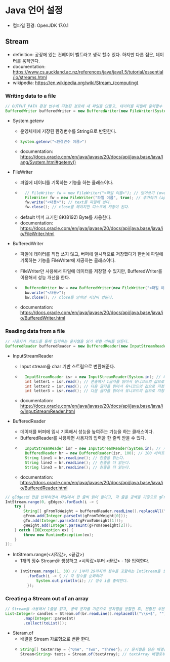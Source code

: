 # Java 언어 설정

- 컴파일 환경: OpenJDK 17.0.1

## Stream

- definition: 공장에 있는 컨베이어 벨트라고 생각 할수 있다. 하지만 다른 점은, 데이터를 움직인다.
- documentation: https://www.cs.auckland.ac.nz/references/java/java1.5/tutorial/essential/io/streams.html
- wikipedia: https://en.wikipedia.org/wiki/Stream_(computing)

### Writing data to a file

```java
// OUTPUT_PATH 환경 변수에 지정된 경로에 새 파일을 만들고, 데이터를 파일에 출력할수 있도록 버퍼를 만든다.
BufferedWriter bufferedWriter = new BufferedWriter(new FileWriter(System.getenv("OUTPUT_PATH")));
```

- System.getenv
    - 운영체제에 저장된 환경변수를 String으로 반환한다.
    - ```java
      System.getenv("<환경변수 이름>")
      ```
    - documentation: https://docs.oracle.com/en/java/javase/20/docs/api/java.base/java/lang/System.html#getenv()

- FileWriter
    - 파일에 데이터를 기록하는 기능을 하는 클래스이다.
    - ```java 
        // FileWriter fw = new FileWriter("<파일 이름>"); // 덮어쓰기 (overwrite): 파일의 모든 데이터가 새로 쓰여진다.
        FileWriter fw = new FileWriter("파일 이름", true); // 추가하기 (append): 파일의 기존 데이터의 끝에 새로운 내용을 추가한다.
        fw.write("<내용>"); // text를 파일에 쓴다.
        fw.close(); // close를 해야지만 디스크에 저장이 된다.
      ```
    - default 버퍼 크기인 8K(8192) Byte를 사용한다.
    - documentation: https://docs.oracle.com/en/java/javase/20/docs/api/java.base/java/io/FileWriter.html

- BufferedWriter
    - 파일에 데이터를 직접 쓰지 않고, 버퍼에 일시적으로 저장했다가 한번에 파일에 기록하는 기능을 FileWriter에 제공하는 클래스이다.
    - FileWriter만 사용해서 파일에 데이터를 저장할 수 있지만, BufferedWriter를 이용해서 성능 개선을 한다.
    - ```java         
        BufferedWriter bw = new BufferedWriter(new FileWriter("<파일 이름>"), <버퍼 크기(Byte)>);
        bw.write("<내용>");
        bw.close(); // close를 안하면 저장이 안된다.
      ```

    - documentation: https://docs.oracle.com/en/java/javase/20/docs/api/java.base/java/io/BufferedWriter.html

### Reading data from a file

```java
// 사용자가 키보드를 통해 입력하는 문자열을 읽기 위한 버퍼를 만든다. 
BufferedReader bufferedReader = new BufferedReader(new InputStreamReader(System.in));
```

- InputStreamReader
    - Input stream을 char 기반 스트림으로 변환해준다.
    - ```java
        InputStreamReader isr = new InputStreamReader(System.in); // 키보드의 Input Stream을 char Stream으로 변환해주는 객체를 만든다.
        int letter1 = isr.read(); // 콘솔에서 1글자를 읽어서 유니코드의 값으로 지정한다.
        int letter2 = isr.read(); // 다음 글자를 읽어서 유니코드의 값으로 지정한다.
        int letter3 = isr.read(); // 다음 글자를 읽어서 유니코드의 값으로 지정한다.
      ```
    - documentation: https://docs.oracle.com/en/java/javase/20/docs/api/java.base/java/io/InputStreamReader.html

- BufferedReader
    - 데이터를 버퍼에 임시 기록해서 성능을 높여주는 기능을 하는 클래스이다.
    - BufferedReader를 사용하면 사용자의 입력을 한 줄씩 받을 수 있다.
    - ```java 
        InputStreamReader isr = new InputStreamReader(System.in); // 키보드의 Input Stream을 char Stream으로 변환해주는 객체를 만든다.
        BufferedReader br = new BufferedReader(isr, 100); // 100 바이트의 버퍼를 사용하도록 래핑한다.
        String line1 = br.readLine(); // 한줄을 읽는다.
        String line2 = br.readLine(); // 한줄을 더 읽는다.
        String line3 = br.readLine(); // 한줄을 더 읽는다.
      ```
    - documentation: https://docs.oracle.com/en/java/javase/20/docs/api/java.base/java/io/BufferedReader.html

```java
// gEdges번 만큼 반복하면서 파일에서 한 줄씩 읽어 들이고, 각 줄을 공백을 기준으로 gFrom, gTo, gWeight 리스트에 추가한다.
IntStream.range(0, gEdges).forEach(i -> {
    try {
        String[] gFromToWeight = bufferedReader.readLine().replaceAll("\\s+$", "").split(" ");
        gFrom.add(Integer.parseInt(gFromToWeight[0]));
        gTo.add(Integer.parseInt(gFromToWeight[1]));
        gWeight.add(Integer.parseInt(gFromToWeight[2]));
    } catch (IOException ex) {
        throw new RuntimeException(ex);
    }
});
```

- IntStream.range(<시작값>, <끝값>)
    - 1개의 정수 Stream을 생성하고 <시작값>부터 <끝값> - 1을 입력한다.
    - ```java
      IntStream.range(1, 30) // 1부터 29까지의 정수를 포함하는 IntStream을 생성
         .forEach(i -> { // 각 정수를 순회하며
             System.out.println(i); // 정수 i를 출력한다.
         });
      ```

### Creating a Stream out of an array

```java 
// Stream을 사용해서 1줄을 읽고, 공백 문자를 기준으로 문자열을 분할한 후, 분할된 부분을 정수로 cast 하고, 리스트로 반환한다.
List<Integer> candles = Stream.of(br.readLine().replaceAll("\\s+$", "").split(" "))
        .map(Integer::parseInt)
        .collect(toList());
```

- Steram.of
    - 배열을 Stream 자료형으로 변환 한다.
    - ```java 
      String[] textArray = {"One", "Two", "Three"}; // 문자열을 담은 배열을 생성한다.
      Stream<String> texts = Stream.of(textArray); // textArray 배열로부터 String자료형인 Stream을 생성합니다.
      ```
      
